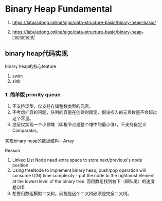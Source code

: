 # Binary Heap Fundamental

1. https://labuladong.online/algo/data-structure-basic/binary-heap-basic/

2. https://labuladong.online/algo/data-structure-basic/binary-heap-implement/

## binary heap代码实现

binary heap的核心feature

1. swim
2. sink

### 1. 简单版 priority queue

1. 不支持泛型，仅支持存储整数类型的元素。
2. 不考虑扩容的问题，队列的容量在创建时固定，假设插入的元素数量不会超过这个容量。
3. 底层仅实现一个小顶堆（即根节点是整个堆中的最小值），不支持自定义Comparator。

实现binary heap的数据结构 - Array

Reason

1. Linked List Node need extra space to store next/previous's node position
2. Using treeNode to implement binary heap, push/pop operation will consume O(N) time complexity - put the node to the rightmost element at the lowest level of the binary tree. 而用数组找到右下（即队尾）的速度是O(1)
3. 想要用数组模拟二叉树，前提是这个二叉树必须是完全二叉树。

